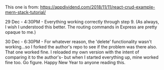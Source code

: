 This one is from:
https://appdividend.com/2018/11/11/react-crud-example-mern-stack-tutorial/

29 Dec - 4:30PM - Everything working correctly through step 9. (As always, I wish I understood this better.  The routing commands in Express are pretty opaque to me.)

30 Dec - 6:30PM - For whatever reason, the 'delete' functionality wasn't working...so I forked the author's repo to see if the problem was there also.  That one worked fine.  I reloaded my own version with the intent of comparing it to the author's- but when I started everything up, mine worked fine too.  Go figure.  Happy New Year to anyone reading this.

